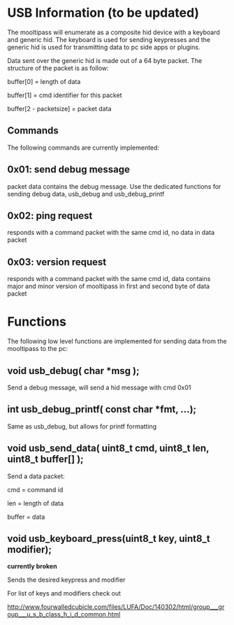USB Information (to be updated)
===============

The mooltipass will enumerate as a composite hid device with a keyboard and generic hid. The keyboard is used for sending keypresses and the generic hid is used for transmitting data to pc side apps or plugins.

Data sent over the generic hid is made out of a 64 byte packet. The structure of the packet is as follow:

buffer[0] = length of data

buffer[1] = cmd identifier for this packet

buffer[2 - packetsize] = packet data

Commands
--------

The following commands are currently implemented:

0x01: send debug message
------------------------

packet data contains the debug message. Use the dedicated functions for sending debug data, usb_debug and usb_debug_printf

0x02: ping request
------------------

responds with a command packet with the same cmd id, no data in data packet

0x03: version request
---------------------

responds with a command packet with the same cmd id, data contains major and minor version of mooltipass in first and second byte of data packet


Functions
=========

The following low level functions are implemented for sending data from the mooltipass to the pc:

void usb_debug( char *msg );
----------------------------

Send a debug message, will send a hid message with cmd 0x01

int  usb_debug_printf( const char *fmt, ...);
---------------------------------------------

Same as usb_debug, but allows for printf formatting

void usb_send_data( uint8_t cmd, uint8_t len, uint8_t buffer[] );
-----------------------------------------------------------------

Send a data packet:

cmd = command id

len = length of data

buffer = data

void usb_keyboard_press(uint8_t key, uint8_t modifier);
-------------------------------------------------------

**currently broken**

Sends the desired keypress and modifier

For list of keys and modifiers check out

http://www.fourwalledcubicle.com/files/LUFA/Doc/140302/html/group___group___u_s_b_class_h_i_d_common.html
